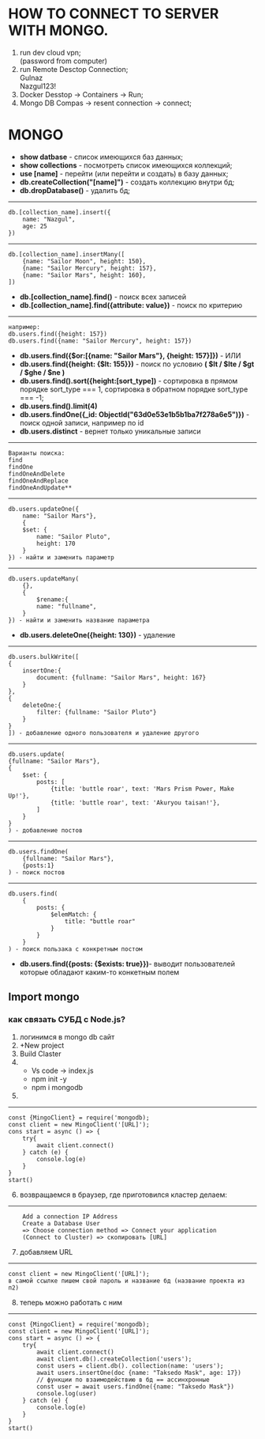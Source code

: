 # HOW TO CONNECT TO SERVER WITH MONGO.
1. run dev cloud vpn;   
(password from computer)
2. run Remote Desctop Connection;  
Gulnaz  
Nazgul123!
3. Docker Desstop -> Containers -> Run;
4. Mongo DB Compas -> resent connection -> connect;
# MONGO
* **show datbase** - список имеющихся баз данных;
* **show collections** - посмотреть список имеющихся коллекций;
* **use [name]** - перейти (или перейти и создать) в базу данных;
* **db.createCollection("[name]")** - создать коллекцию внутри бд;
* **db.dropDatabase()** - удалить бд;
* **
    db.[collection_name].insert({  
        name: "Nazgul",  
        age: 25  
    }) 
* **
    db.[collection_name].insertMany([   
        {name: "Sailor Moon", height: 150},  
        {name: "Sailor Mercury", height: 157},  
        {name: "Sailor Mars", height: 160},  
    ]) 
* **db.[collection_name].find()** - поиск всех записей
* **db.[collection_name].find({attribute: value})** - поиск по критерию  
* **
    например:
    db.users.find({height: 157})  
    db.users.find({name: "Sailor Mercury", height: 157})  
* **db.users.find({$or:[{name: "Sailor Mars"}, {height: 157}]})** - ИЛИ
* **db.users.find({height: {$lt: 155}})** - поиск по условию
    **( $lt / $lte / $gt / $ghe / $ne )**
* **db.users.find().sort({height:[sort_type])** - сортировка в прямом порядке sort_type === 1, сортировка в обратном порядке sort_type === -1;
* **db.users.find().limit(4)**
* **db.users.findOne({_id: ObjectId("63d0e53e1b5b1ba7f278a6e5")})** - поиск одной записи, например по id
* **db.users.distinct** - вернет только уникальные записи
* **    
    Варианты поиска:
    find  
    findOne   
    findOneAndDelete  
    findOneAndReplace  
    findOneAndUpdate**
* **
    db.users.updateOne({
        name: "Sailor Mars"},
        {
        $set: {
            name: "Sailor Pluto",
            height: 170
        }
    }) - найти и заменить параметр
* **
    db.users.updateMany(  
        {},  
        {
            $rename:{  
            name: "fullname",  
        }  
    }) - найти и заменить название параметра  
* **db.users.deleteOne({height: 130})** - удаление
* **
    db.users.bulkWrite([    
    {  
        insertOne:{  
            document: {fullname: "Sailor Mars", height: 167}  
        }  
    },  
    {  
        deleteOne:{  
            filter: {fullname: "Sailor Pluto"}  
        }  
    }  
    ]) - добавление одного пользователя и удаление другого  
* **
    db.users.update(
    {fullname: "Sailor Mars"},
    {
        $set: {
            posts: [
                {title: 'buttle roar', text: 'Mars Prism Power, Make Up!'},
                {title: 'buttle roar', text: 'Akuryou taisan!'},
            ]
        }
    }
    ) - добавление постов
* **
    db.users.findOne(
        {fullname: "Sailor Mars"},
        {posts:1}
    ) - поиск постов
* **
    db.users.find(
        {
            posts: {
                $elemMatch: {
                    title: "buttle roar"
                }
            }
        }
    ) - поиск пользака с конкретным постом
* **db.users.find({posts: {$exists: true}})**- выводит пользователей которые обладают каким-то конкетным полем
## Import mongo
### как связать СУБД с Node.js?
1. логинимся в mongo db сайт
2. +New project
3. Build Claster
4.  
    * Vs code -> index.js
    * npm init -y
    * npm i mongodb
5. 
* **
    const {MingoClient} = require('mongodb);  
    const client = new MingoClient('[URL]');  
    cons start = async () => {  
        try{
            await client.connect()
        } catch (e) {
            console.log(e)
        }
    }
    start()
6. возвращаемся в браузер, где приготовился кластер 
делаем: 
* **
        Add a connection IP Address
        Create a Database User
        => Choose connection method => Connect your application 
        (Connect to Cluster) => скопировать [URL]
7. добавляем URL 
* **   
    const client = new MingoClient('[URL]');
    в самой ссылке пишем свой пароль и название бд (название проекта из п2)
8. теперь можно работать с ним
* **
    const {MingoClient} = require('mongodb);  
    const client = new MingoClient('[URL]');  
    cons start = async () => {  
        try{
            await client.connect()
            await client.db().createCollection('users');
            const users = client.db(). collection(name: 'users');
            await users.insertOne(doc {name: "Taksedo Mask", age: 17})
            // функции по взаимодействию в бд == ассинхронные
            const user = await users.findOne({name: "Taksedo Mask"})
            console.log(user)
        } catch (e) {
            console.log(e)
        }
    }
    start()